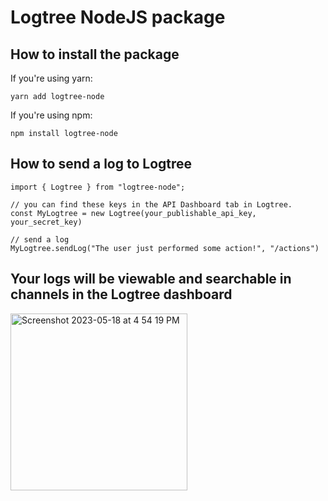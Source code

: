 # Logtree NodeJS package

## How to install the package

If you're using yarn:
```
yarn add logtree-node
```

If you're using npm:
```
npm install logtree-node
```

## How to send a log to Logtree
```
import { Logtree } from "logtree-node";

// you can find these keys in the API Dashboard tab in Logtree.
const MyLogtree = new Logtree(your_publishable_api_key, your_secret_key)

// send a log
MyLogtree.sendLog("The user just performed some action!", "/actions") 
```

## Your logs will be viewable and searchable in channels in the Logtree dashboard
<img width="283" alt="Screenshot 2023-05-18 at 4 54 19 PM" src="https://github.com/thelogtree/logtree-node/assets/62567315/284cc140-6201-4089-b402-1d9fe60f2070">
